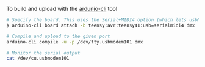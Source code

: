 To build and upload with the [ardunio-cli](https://arduino.github.io/arduino-cli/0.34/getting-started/) tool
```bash
# Specify the board. This uses the Serial+MIDI4 option (which lets usbMIDI work)
$ arduino-cli board attach -b teensy:avr:teensy41:usb=serialmidi4 dmx

# Compile and upload to the given port
arduino-cli compile -u -p /dev/tty.usbmodem101 dmx

# Monitor the serial output
cat /dev/cu.usbmodem101
```

